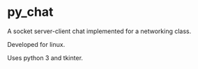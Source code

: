 # py_chat

A socket server-client chat implemented for a networking class.

Developed for linux.

Uses python 3 and tkinter.
